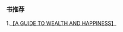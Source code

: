 ### 书推荐

1.[【A GUIDE TO WEALTH AND HAPPINESS】][1]



[1]: https://www.navalmanack.com/almanack-of-naval-ravikant/table-of-contents
